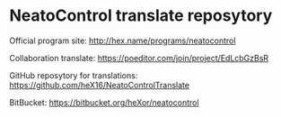 # NeatoControl translate reposytory

Official program site: http://hex.name/programs/neatocontrol

Collaboration translate: https://poeditor.com/join/project/EdLcbGzBsR

GitHub reposytory for translations: https://github.com/heX16/NeatoControlTranslate

BitBucket: https://bitbucket.org/heXor/neatocontrol
